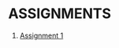 # ASSIGNMENTS 

1. [Assignment 1](https://github.com/IBM-EPBL/IBM-Project-38740-1660385095/blob/main/Assignment_1_VIDHYAMBIKA_SR.ipynb)
